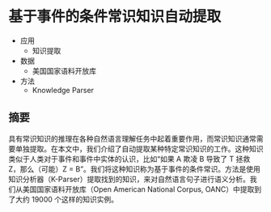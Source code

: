 # 基于事件的条件常识知识自动提取

* 应用
  - 知识提取
* 数据
  - 美国国家语料开放库
* 方法
  - Knowledge Parser

## 摘要

具有常识知识的推理在各种自然语言理解任务中起着重要作用，而常识知识通常需要单独提取。在本文中，我们介绍了自动提取某种特定常识知识的工作。这种知识类似于人类对于事件和事件中实体的认识，比如“如果 A 欺凌 B 导致了 T 拯救 Z，那么（可能）Z = B”。我们将这种知识称为基于事件的条件常识。方法是使用知识分析器（K-Parser）提取找到的知识，来对自然语言句子进行语义分析。我们从美国国家语料开放库（Open American National Corpus, OANC）中提取到了大约 19000 个这样的知识实例。
